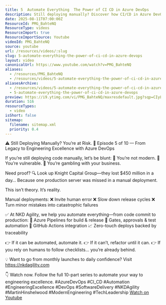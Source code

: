 ```yaml
---
title: 5  Automate Everything  The Power of CI CD in Azure DevOps
description: Still deploying manually? Discover how CI/CD in Azure DevOps slashes risk, boosts speed, and automates releases for true engineering excellence!
date: 2025-08-11T07:00:00Z
ResourceId: PMG_BahteNQ
ResourceType: videos
ResourceImport: true
ResourceImportSource: Youtube
videoId: PMG_BahteNQ
source: youtube
url: /resources/videos/:slug
slug: 5-automate-everything-the-power-of-ci-cd-in-azure-devops
layout: video
canonicalUrl: https://www.youtube.com/watch?v=PMG_BahteNQ
aliases:
  - /resources/PMG_BahteNQ
  - /resources/videos/5-automate-everything-the-power-of-ci-cd-in-azure-devops
aliasesArchive:
  - /resources/videos/5-automate-everything-the-power-of-ci-cd-in-azure-devops
  - 5-automate-everything-the-power-of-ci-cd-in-azure-devops
preview: https://i9.ytimg.com/vi/PMG_BahteNQ/maxresdefault.jpg?sqp=CIyL2sMG&rs=AOn4CLD5O0xRPKD1Q_f_XzwjoVm1JLiSIQ
duration: 516
resourceTypes:
  - video
isShort: false
sitemap:
  filename: sitemap.xml
  priority: 0.4
---
```


⚠️ Still Deploying Manually? You’re at Risk.
🎥 Episode 5 of 10 — From Legacy to Engineering Excellence with Azure DevOps

If you’re still deploying code manually, let’s be blunt:
🛑 You’re not modern.
🚨 You’re vulnerable.
💸 You’re gambling with your business.

Need proof?
🔍 Look up Knight Capital Group—they lost $450 million in a day…
Because one production server was missed in a manual deployment.

This isn’t theory. It’s reality.

Manual deployments:
❌ Invite human error
❌ Slow down release cycles
❌ Turn minor mistakes into catastrophic failures

✅ At NKD Agility, we help you automate everything—from code commit to production:
🔁 Azure Pipelines for build & release
🔐 Gates, approvals & test automation
🚀 GitHub Actions integration
📈 Zero-touch deploys backed by traceability

👉 If it can be automated, automate it.
👉 If it can’t, refactor until it can.
👉 If you rely on humans to follow checklists… you’re already behind.

💡 Want to go from monthly launches to daily confidence? Visit https://nkdagility.com

👇 Watch now. Follow the full 10-part series to automate your way to engineering excellence.
#AzureDevOps #CI_CD #Automation #EngineeringExcellence #DevOps #SoftwareDelivery #NKDAgility #MartinHinshelwood #ModernEngineering #TechLeadership
[Watch on Youtube](https://www.youtube.com/watch?v=PMG_BahteNQ)
